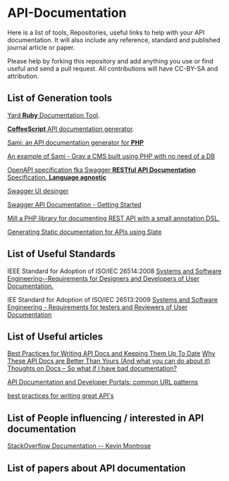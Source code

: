 # API-Documentation
Here is a list of tools, Repositories, useful links to help with your API documentation. It will also include any reference, standard and published journal article or paper.

Please help by forking this repository and add anything you use or find useful and send a pull request. All contributions will have CC-BY-SA and attribution.

## List of Generation tools
[Yard **Ruby** Documentation Tool](http://yardoc.org/).

[**CoffeeScript** API documentation generator](https://github.com/coffeedoc/codo).

[Sami: an API documentation generator for **PHP**](https://github.com/FriendsOfPHP/Sami)

   [An example of Sami - Grav a CMS built using PHP with no need of a DB](http://learn.getgrav.org)
   
[OpenAPI specification fka Swagger **RESTful API Documentation** Specification. **Language agnostic**](https://github.com/OAI/OpenAPI-Specification/blob/master/versions/2.0.md)

[Swagger UI desinger](http://apinf.org/open-api-designer/)

[Swagger API Documentation - Getting Started](http://swagger.io/getting-started/)

[Mill a PHP library for documenting REST API with a small annotation DSL.](https://github.com/vimeo/mill)

[Generating Static documentation for APIs using Slate](https://github.com/lord/slate)


## List of Useful Standards 
IEEE Standard for Adoption of ISO/IEC 26514:2008 [Systems and Software Engineering--Requirements for Designers and Developers of User Documentation.](ieeexplore.ieee.org/document/5712775/)

IEE Standard for Adoption of ISO/IEC 26513:2009 [Systems and Software Engineering - Requirements for testers and Reviewers of User Documentation](ieeexplore.ieee.org/document/5712772)

## List of Useful articles 
[Best Practices for Writing API Docs and Keeping Them Up To Date](https://blog.readme.io/best-practices-for-writing-api-docs-and-keeping-them-up-to-date/)
[Why These API Docs are Better Than Yours (And what you can do about it)](https://blog.readme.io/why-these-api-docs-are-better-than-yours-and-what-you-can-do-about-it/)
[Thoughts on Docs – So what if I have bad documentation?](https://www.ibm.com/blogs/bluemix/2017/01/thoughts-on-docs/)

[API Documentation and Developer Portals: common URL patterns](https://pronovix.com/blog/api-documentation-and-developer-portals-common-url-patterns)

[best practices for writing great API's](https://github.com/squareboat/api-guidelines)


## List of People influencing / interested in API documentation
[StackOverflow Documentation -- Kevin Montrose](https://stackoverflow.blog/authors/kevinmontrose/)
## List of papers about API documentation




